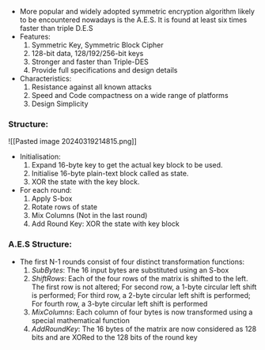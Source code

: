 - More popular and widely adopted symmetric encryption algorithm likely to be encountered nowadays is the A.E.S. It is found at least six times faster than triple D.E.S
- Features:
	1. Symmetric Key, Symmetric Block Cipher
	2. 128-bit data, 128/192/256-bit keys
	3. Stronger and faster than Triple-DES
	4. Provide full specifications and design details
- Characteristics:
	1. Resistance against all known attacks
	2. Speed and Code compactness on a wide range of platforms
	3. Design Simplicity

### Structure:

![[Pasted image 20240319214815.png]]

- Initialisation:
	1. Expand 16-byte key to get the actual key block to be used.
	2. Initialise 16-byte plain-text block called as state.
	3. XOR the state with the key block.
- For each round:
	1. Apply S-box
	2. Rotate rows of state
	3. Mix Columns (Not in the last round)
	4. Add Round Key: XOR the state with key block

### A.E.S Structure:
- The first N-1 rounds consist of four distinct transformation functions:
	1. *SubBytes*: The 16 input bytes are substituted using an S-box
	2. *ShiftRows*: Each of the four rows of the matrix is shifted to the left. The first row is not altered; For second row, a 1-byte circular left shift is performed; For third row, a 2-byte circular left shift is performed; For fourth row, a 3-byte circular left shift is performed
	3. *MixColumns*: Each column of four bytes is now transformed using a special mathematical function
	4. *AddRoundKey*: The 16 bytes of the matrix are now considered as 128 bits and are XORed to the 128 bits of the round key
